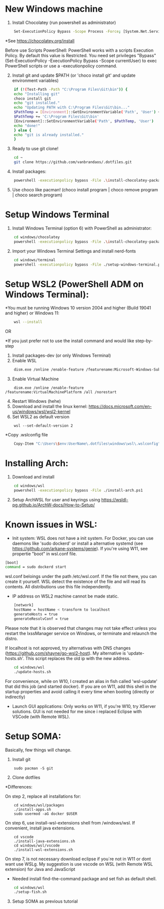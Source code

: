 # New Windows machine

1. Install Chocolatey (run powershell as administrator) 
```bash
    Set-ExecutionPolicy Bypass -Scope Process -Force; [System.Net.ServicePointManager]::SecurityProtocol = [System.Net.ServicePointManager]::SecurityProtocol -bor 3072; iex ((New-Object System.Net.WebClient).DownloadString('https://community.chocolatey.org/install.ps1'))
```
*See https://chocolatey.org/install

Before use Scripts PowerShell: PowerShell works with a scripts Execution Policy. By default this value is Restricted. You need set privileges "Bypass" (Set-ExecutionPolicy -ExecutionPolicy Bypass -Scope currentUser) to exec PowerShell scripts or use a -executionpolicy command.

2. Install git and update $PATH (or 'choco install git' and update environment variables)
```bash
    if (!(Test-Path -Path "C:\Program Files\Git\bin")) {
    echo "Installing git"
    choco install git
    echo "git installed."
    echo "Updating PATH with C:\Program Files\Git\bin..."
    $PathTemp = [Environment]::GetEnvironmentVariable('Path', 'User') + ';'
    $PathTemp += 'C:\Program Files\Git\bin'
    [Environment]::SetEnvironmentVariable('Path', $PathTemp, 'User')
    echo "done!"
    } else {
    echo "git is already installed."
    }     
```

3. Ready to use git clone! 
```bash
    cd ~
    git clone https://github.com/vanbrandaos/.dotfiles.git
```

4. Install packages:
```bash
    powershell -executionpolicy bypass -File .\install-chocolatey-packages.ps1   
```

5. Use choco like pacman! (choco install program | choco remove program | choco search program)

# Setup Windows Terminal

1. Install Windows Terminal (option 6) with PowerShell as administrator:
```bash
    cd windows/chocolatey
    powershell -executionpolicy bypass -File .\install-chocolatey-packages.ps1   
```

2. Import your Windows Terminal Settings and install nerd-fonts
```bash
    cd windows/terminal
    powershell -executionpolicy bypass -File ./setup-windows-terminal.ps1
```


# Setup WSL2 (PowerShell ADM on Windows Terminal):

*You must be running Windows 10 version 2004 and higher (Build 19041 and higher) or Windows 11:
```bash
    wsl --install
```
OR

*If you just prefer not to use the install command and would like step-by-step

1. Install packages-dev (or only Windows Terminal)
2. Enable WSL
```bash
    dism.exe /online /enable-feature /featurename:Microsoft-Windows-Subsystem-Linux /all /norestart
```
3. Enable Virtual Machine
```
    dism.exe /online /enable-feature /featurename:VirtualMachinePlatform /all /norestart
```
4. Restart Windows (hehe)
5. Download and install the linux kernel: https://docs.microsoft.com/en-us/windows/wsl/wsl2-kernel
6. Set WSL2 as default version
```
    wsl --set-default-version 2
```


*Copy .wslconfig file
```bash
    Copy-Item "C:\Users\$env:UserName\.dotfiles\windows\wsl\.wslconfig" -Destination "C:\Users\$env:UserName\"
```

# Installing Arch:

1. Download and install
```bash
    cd windows/wsl
    powershell -executionpolicy bypass -File ./install-arch.ps1    
```
2. Setup ArchWSL for user and keyrings using https://wsldl-pg.github.io/ArchW-docs/How-to-Setup/ 

# Known issues in WSL:

- Init system: WSL does not have a init system. For Docker, you can use daemons like 'sudo dockerd' or install a alternative systemd (see https://github.com/arkane-systems/genie). If you're using W11, see propertie "boot" in wsl.conf file.

```bash
[boot]
command = sudo dockerd start

```
wsl.conf beloings under the path /etc/wsl.conf. If the file not there, you can create it yourself. WSL detect the existence of the file and will read its contents. All distributions use this file independently.

- IP address on WSL2 machine cannot be made static.
```bash
    [network]
    hostName = hostName < transform to localhost
    generateHosts = true
    generateResolvConf = true
```
Please note that it is observed that changes may not take effect unless you restart the lxssManager service on Windows, or terminate and relaunch the distro.

If localhost is not approved, try alternativas with DNS changes (https://github.com/shayne/go-wsl2-host). My alternative is 'update-hosts.sh'. This script replaces the old ip with the new address.

```bash
    cd windows/wsl
    ./update-hosts.sh
```
For convenience, while on W10, I created an alias in fish called 'wsl-update' that did this job (and started docker). If you are on W11, add this shell in the startup properties and avoid calling it every time when booting (directly or indirectly)

- Launch GUI applications: Only works on W11, if you're W10, try XServer solutions. GUI is not needed for me since i replaced Eclipse with VSCode (with Remote WSL).
  

# Setup SOMA:

Basically, few things will change. 

1. Install git
```
    sudo pacman -S git
```
2. Clone dotfiles

*Differences:

On step 2, replace all installations for:
```
    cd windows/wsl/packages
    ./install-apps.sh
    sudo usermod -aG docker $USER
```

On step 6, use install-wsl-extensions shell from /windows/wsl. If convenient, install java extensions.
```
    cd vscode
    ./install-java-extensions.sh
    cd windows/wsl/vscode
    ./install-wsl-extensions.sh
```

On step 7, is not necessary download eclipse if you`re not in W11 or dont want use WSLg. My suggestion is use vscode on WSL (with Remote WSL extension) for Java and JavaScript

* Needed install find-the-command package and set fish as default shell.
```bash
    cd windows/wsl
    ./setup-fish.sh
```

3. Setup SOMA as previous tutorial


